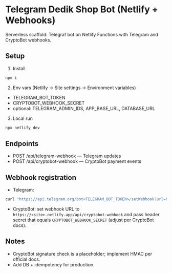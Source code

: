 # Telegram Dedik Shop Bot (Netlify + Webhooks)

Serverless scaffold: Telegraf bot on Netlify Functions with Telegram and CryptoBot webhooks.

## Setup

1) Install
```bash
npm i
```

2) Env vars (Netlify → Site settings → Environment variables)
- TELEGRAM_BOT_TOKEN
- CRYPTOBOT_WEBHOOK_SECRET
- optional: TELEGRAM_ADMIN_IDS, APP_BASE_URL, DATABASE_URL

3) Local run
```bash
npx netlify dev
```

## Endpoints
- POST /api/telegram-webhook — Telegram updates
- POST /api/cryptobot-webhook — CryptoBot payment events

## Webhook registration
- Telegram:
```bash
curl "https://api.telegram.org/bot<TELEGRAM_BOT_TOKEN>/setWebhook?url=https://<site>.netlify.app/api/telegram-webhook"
```
- CryptoBot: set webhook URL to `https://<site>.netlify.app/api/cryptobot-webhook` and pass header secret that equals `CRYPTOBOT_WEBHOOK_SECRET` (adjust per CryptoBot docs).

## Notes
- CryptoBot signature check is a placeholder; implement HMAC per official docs.
- Add DB + idempotency for production.
